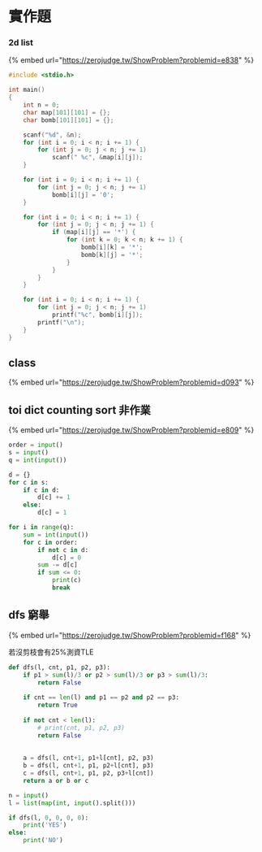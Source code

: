 # 實作題

### 2d list

{% embed url="https://zerojudge.tw/ShowProblem?problemid=e838" %}

```cpp
#include <stdio.h>

int main()
{
    int n = 0;
    char map[101][101] = {}; 
    char bomb[101][101] = {}; 

    scanf("%d", &n);
    for (int i = 0; i < n; i += 1) {
        for (int j = 0; j < n; j += 1)
            scanf(" %c", &map[i][j]);
    }

    for (int i = 0; i < n; i += 1) {
        for (int j = 0; j < n; j += 1)
            bomb[i][j] = '0';
    }

    for (int i = 0; i < n; i += 1) {
        for (int j = 0; j < n; j += 1) {
            if (map[i][j] == '*') {
                for (int k = 0; k < n; k += 1) {
                    bomb[i][k] = '*';
                    bomb[k][j] = '*';
                }
            }
        }
    }

    for (int i = 0; i < n; i += 1) {
        for (int j = 0; j < n; j += 1)
            printf("%c", bomb[i][j]);
        printf("\n");
    }
}
```

## class

{% embed url="https://zerojudge.tw/ShowProblem?problemid=d093" %}



## toi dict counting sort 非作業

{% embed url="https://zerojudge.tw/ShowProblem?problemid=e809" %}

```python
order = input()
s = input()
q = int(input())

d = {}
for c in s:
    if c in d:
        d[c] += 1
    else:
        d[c] = 1

for i in range(q):
    sum = int(input())
    for c in order:
        if not c in d:
            d[c] = 0
        sum -= d[c]
        if sum <= 0:
            print(c)
            break
```

## dfs 窮舉

{% embed url="https://zerojudge.tw/ShowProblem?problemid=f168" %}

若沒剪枝會有25%測資TLE

```python
def dfs(l, cnt, p1, p2, p3):
    if p1 > sum(l)/3 or p2 > sum(l)/3 or p3 > sum(l)/3:
        return False
    
    if cnt == len(l) and p1 == p2 and p2 == p3:
        return True
    
    if not cnt < len(l):
        # print(cnt, p1, p2, p3)
        return False
    
    
    a = dfs(l, cnt+1, p1+l[cnt], p2, p3)
    b = dfs(l, cnt+1, p1, p2+l[cnt], p3)
    c = dfs(l, cnt+1, p1, p2, p3+l[cnt])
    return a or b or c

n = input()
l = list(map(int, input().split()))

if dfs(l, 0, 0, 0, 0):
    print('YES')
else:
    print('NO')


```
